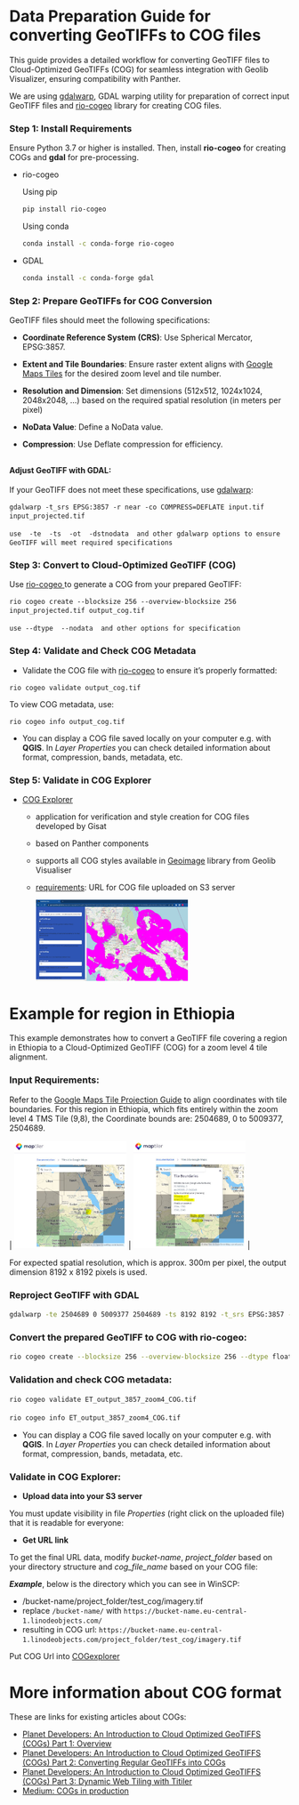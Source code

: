 # Data Preparation Guide for converting GeoTIFFs to COG files

This guide provides a detailed workflow for converting GeoTIFF files to Cloud-Optimized GeoTIFFs (COG) for seamless integration with Geolib Visualizer, ensuring compatibility with Panther.

We are using [gdalwarp](https://gdal.org/en/latest/programs/gdalwarp.html), GDAL warping utility for preparation of correct input GeoTIFF files and [rio-cogeo](https://cogeotiff.github.io/rio-cogeo/) library for creating COG files.

### Step 1: Install Requirements
Ensure Python 3.7 or higher is installed. Then, install **rio-cogeo** for creating COGs and **gdal** for pre-processing.


- rio-cogeo

  Using pip
  ```bash
  pip install rio-cogeo
  ```
  Using conda
  ```bash
  conda install -c conda-forge rio-cogeo
  ```
- GDAL
  ```bash
  conda install -c conda-forge gdal
  ```

### Step 2: Prepare GeoTIFFs for COG Conversion
GeoTIFF files should meet the following specifications:

- **Coordinate Reference System (CRS)**: Use Spherical Mercator, EPSG:3857.

- **Extent and Tile Boundaries**: Ensure raster extent aligns with [Google Maps Tiles](https://docs.maptiler.com/google-maps-coordinates-tile-bounds-projection)
for the desired zoom level and tile number.

- **Resolution and Dimension**: 
Set dimensions (512x512, 1024x1024, 2048x2048, ...) based on the required spatial resolution (in meters per pixel)

- **NoData Value**: Define a NoData value.

- **Compression**: Use Deflate compression for efficiency.
##

#### Adjust GeoTIFF with GDAL:

If your GeoTIFF does not meet these specifications, use [gdalwarp](https://gdal.org/en/latest/programs/gdalwarp.html):

```
gdalwarp -t_srs EPSG:3857 -r near -co COMPRESS=DEFLATE input.tif input_projected.tif

use  -te  -ts  -ot  -dstnodata  and other gdalwarp options to ensure GeoTIFF will meet required specifications
```

### Step 3: Convert to Cloud-Optimized GeoTIFF (COG)
Use [rio-cogeo ](https://cogeotiff.github.io/rio-cogeo/CLI/) to generate a COG from your prepared GeoTIFF:

```
rio cogeo create --blocksize 256 --overview-blocksize 256 input_projected.tif output_cog.tif

use --dtype  --nodata  and other options for specification
```

### Step 4: Validate and Check COG Metadata
- Validate the COG file with [rio-cogeo](https://cogeotiff.github.io/rio-cogeo/CLI/) to ensure it’s properly formatted:
```
rio cogeo validate output_cog.tif
```
To view COG metadata, use:
```
rio cogeo info output_cog.tif
```
- You can display a COG file saved locally on your computer e.g. with **QGIS**. 
In *Layer Properties* you can check detailed information about format, compression, bands, metadata, etc.


### Step 5: Validate in COG Explorer
- [COG Explorer](https://gisat-panther.github.io/app-gisat-cog-explorer/)
  - application for verification and style creation for COG files developed by Gisat
  - based on Panther components
  - supports all COG styles available in [Geoimage](./geoimage/src/geoimage/README.md) library from Geolib Visualiser
  - <ins>requirements</ins>: URL for COG file uploaded on S3 server

    <img src = "/images/gisat_cog_explorer.jpg" width = "60%">


# Example for region in Ethiopia
This example demonstrates how to convert a GeoTIFF file covering a region in Ethiopia to a Cloud-Optimized GeoTIFF (COG) for a zoom level 4 tile alignment.

### Input Requirements:
Refer to the [Google Maps Tile Projection Guide](https://docs.maptiler.com/google-maps-coordinates-tile-bounds-projection/#4/16.84/26.01) to align coordinates with tile boundaries. For this region in Ethiopia, which fits entirely within the zoom level 4 TMS Tile (9,8), the Coordinate bounds are: 2504689, 0 to 5009377, 2504689. 

| <img src="/images/Ethiopia_region_maptiler_zoom4_1.jpg" alt="Example region" width="40%"> | <img src="/images/Ethiopia_region_maptiler_zoom4_2.jpg" alt="Coordinate bounds" width="40%"> |
    


For expected spatial resolution, which is approx. 300m per pixel, the output dimension 8192 x 8192 pixels is used.

### Reproject GeoTIFF with GDAL

```bash
gdalwarp -te 2504689 0 5009377 2504689 -ts 8192 8192 -t_srs EPSG:3857 -ot Float32 -dstnodata -200 -r near -co COMPRESS=DEFLATE -co BIGTIFF=YES  ET_input.tif ET_input_3857_zoom4.tif
  ```
### Convert the prepared GeoTIFF to COG with rio-cogeo:

```bash
rio cogeo create --blocksize 256 --overview-blocksize 256 --dtype float32 --nodata -200 ET_input_3857_zoom4.tif ET_output_3857_zoom4_COG.tif
  ```
### Validation and check COG metadata:

```bash
rio cogeo validate ET_output_3857_zoom4_COG.tif

rio cogeo info ET_output_3857_zoom4_COG.tif
  ```

- You can display a COG file saved locally on your computer e.g. with **QGIS**. 
In *Layer Properties* you can check detailed information about format, compression, bands, metadata, etc.


### Validate in COG Explorer:
- **Upload data into your S3 server**

You must update visibility in file *Properties* (right click on the uploaded file) that it is readable for everyone:
- **Get URL link**

To get the final URL data, modify *bucket-name*, *project_folder* based on your directory structure and *cog_file_name* based on your COG file:


***Example***, below is the directory which you can see in WinSCP:
- /bucket-name/project_folder/test_cog/imagery.tif
- replace `/bucket-name/` with `https://bucket-name.eu-central-1.linodeobjects.com/`
- resulting in COG url: `https://bucket-name.eu-central-1.linodeobjects.com/project_folder/test_cog/imagery.tif`


Put COG Url into [COGexplorer](https://gisat-panther.github.io/app-gisat-cog-explorer/)


# 
# More information about COG format

These are links for existing articles about COGs:
- [Planet Developers: An Introduction to Cloud Optimized GeoTIFFS (COGs) Part 1: Overview](https://developers.planet.com/docs/planetschool/an-introduction-to-cloud-optimized-geotiffs-cogs-part-1-overview/)
- [Planet Developers: An Introduction to Cloud Optimized GeoTIFFS (COGs) Part 2: Converting Regular GeoTIFFs into COGs](https://developers.planet.com/docs/planetschool/an-introduction-to-cloud-optimized-geotiffs-cogs-part-2-converting-regular-geotiffs-into-cogs/)
- [Planet Developers: An Introduction to Cloud Optimized GeoTIFFS (COGs) Part 3: Dynamic Web Tiling with Titiler](https://developers.planet.com/docs/planetschool/an-introduction-to-cloud-optimized-geotiffs-cogs-part-3-dynamic-web-tiling-with-titiler/)
- [Medium: COGs in production](https://sean-rennie.medium.com/cogs-in-production-e9a42c7f54e4)

